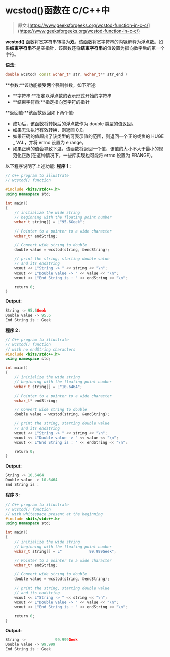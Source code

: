 # wcstod()函数在 C/C++中

> 原文:[https://www.geeksforgeeks.org/wcstod-function-in-c-c/](https://www.geeksforgeeks.org/wcstod-function-in-c-c/)

**wcstod()** 函数将宽字符串转换为**双**。该函数将宽字符串的内容解释为浮点数。如果**结束字符串**不是空指针，该函数还将**结束字符串**的值设置为指向数字后的第一个字符。

**语法:**

```cpp
double wcstod( const wchar_t* str, wchar_t** str_end )
```

**参数:**该功能接受两个强制参数，如下所述:

*   **字符串:**指定以浮点数的表示形式开始的字符串
*   **结束字符串:**指定指向宽字符的指针

**返回值:**该函数返回如下两个值:

*   成功后，该函数将转换后的浮点数作为 double 类型的值返回。
*   如果无法执行有效转换，则返回 0.0。
*   如果正确的值超出了该类型的可表示值的范围，则返回一个正的或负的 HUGE _ VAL，并将 errno 设置为 e range。
*   如果正确的值会导致下溢，该函数将返回一个值，该值的大小不大于最小的规范化正数(在这种情况下，一些库实现也可能将 errno 设置为 ERANGE)。

以下程序说明了上述功能:
**程序 1 :**

```cpp
// C++ program to illustrate
// wcstod() function

#include <bits/stdc++.h>
using namespace std;

int main()
{
    // initialize the wide string
    // beginning with the floating point number
    wchar_t string[] = L"95.6Geek";

    // Pointer to a pointer to a wide character
    wchar_t* endString;

    // Convert wide string to double
    double value = wcstod(string, &endString);

    // print the string, starting double value
    // and its endstring
    wcout << L"String -> " << string << "\n";
    wcout << L"Double value -> " << value << "\n";
    wcout << L"End String is : " << endString << "\n";

    return 0;
}
```

**Output:**

```cpp
String -> 95.6Geek
Double value -> 95.6
End String is : Geek

```

**程序 2 :**

```cpp
// C++ program to illustrate
// wcstod() function
// with no endString characters
#include <bits/stdc++.h>
using namespace std;

int main()
{
    // initialize the wide string
    // beginning with the floating point number
    wchar_t string[] = L"10.6464";

    // Pointer to a pointer to a wide character
    wchar_t* endString;

    // Convert wide string to double
    double value = wcstod(string, &endString);

    // print the string, starting double value
    // and its endstring
    wcout << L"String -> " << string << "\n";
    wcout << L"Double value -> " << value << "\n";
    wcout << L"End String is : " << endString << "\n";

    return 0;
}
```

**Output:**

```cpp
String -> 10.6464
Double value -> 10.6464
End String is :

```

**程序 3 :**

```cpp
// C++ program to illustrate
// wcstod() function
// with whitespace present at the beginning
#include <bits/stdc++.h>
using namespace std;

int main()
{
    // initialize the wide string
    // beginning with the floating point number
    wchar_t string[] = L"            99.999Geek";

    // Pointer to a pointer to a wide character
    wchar_t* endString;

    // Convert wide string to double
    double value = wcstod(string, &endString);

    // print the string, starting double value
    // and its endstring
    wcout << L"String -> " << string << "\n";
    wcout << L"Double value -> " << value << "\n";
    wcout << L"End String is : " << endString << "\n";

    return 0;
}
```

**Output:**

```cpp
String ->             99.999Geek
Double value -> 99.999
End String is : Geek

```